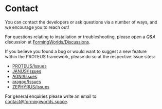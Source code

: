 # Contact

You can contact the developers or ask questions via a number of ways,
and we encourage you to reach out!

For questions relating to installation or troubleshooting, please open a
*Q&A* discussion at [FormingWorlds/Discussions](https://github.com/orgs/FormingWorlds/discussions).

If you believe you found a bug or would want to suggest a new feature
within the PROTEUS framework, please do so at the respective
Issue sites:

- [PROTEUS/Issues](https://github.com/FormingWorlds/PROTEUS/issues)
- [JANUS/Issues](https://github.com/FormingWorlds/JANUS/issues)
- [AGNI/Issues](https://github.com/nichollsh/AGNI/issues)
- [aragog/Issues](https://github.com/ExPlanetology/aragog/issues)
- [ZEPHYRUS/Issues](https://github.com/FormingWorlds/ZEPHYRUS/issues)

For general enquiries please write an email to
<contact@formingworlds.space>.

